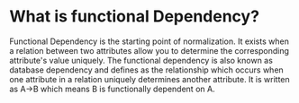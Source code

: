 # What is functional Dependency?
Functional Dependency is the starting point of normalization. It exists when a relation between two attributes allow you to determine the corresponding attribute's value uniquely. The functional dependency is also known as database dependency and defines as the relationship which occurs when one attribute in a relation uniquely determines another attribute. It is written as A->B which means B is functionally dependent on A.
